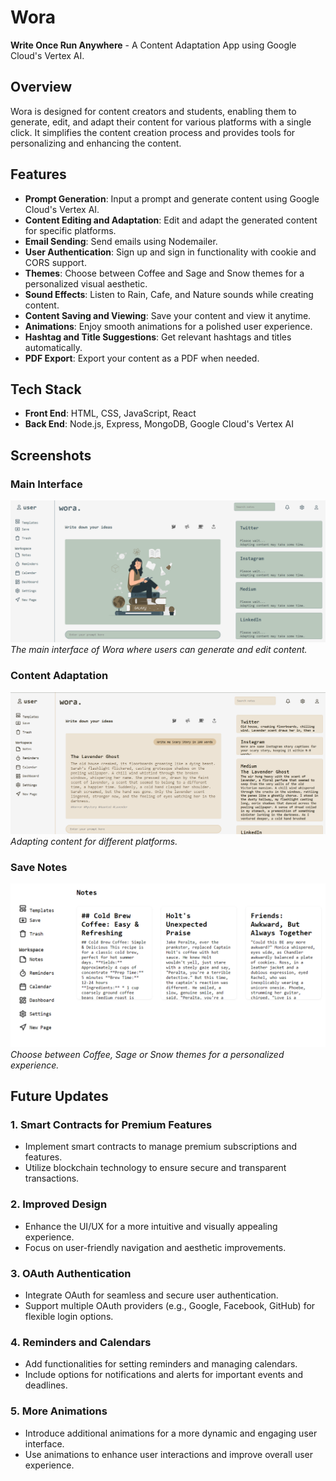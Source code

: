 # Wora

**Write Once Run Anywhere** - A Content Adaptation App using Google Cloud's Vertex AI.

## Overview
Wora is designed for content creators and students, enabling them to generate, edit, and adapt their content for various platforms with a single click. It simplifies the content creation process and provides tools for personalizing and enhancing the content.

## Features
- **Prompt Generation**: Input a prompt and generate content using Google Cloud's Vertex AI.
- **Content Editing and Adaptation**: Edit and adapt the generated content for specific platforms.
- **Email Sending**: Send emails using Nodemailer.
- **User Authentication**: Sign up and sign in functionality with cookie and CORS support.
- **Themes**: Choose between Coffee and Sage and Snow themes for a personalized visual aesthetic.
- **Sound Effects**: Listen to Rain, Cafe, and Nature sounds while creating content.
- **Content Saving and Viewing**: Save your content and view it anytime.
- **Animations**: Enjoy smooth animations for a polished user experience.
- **Hashtag and Title Suggestions**: Get relevant hashtags and titles automatically.
- **PDF Export**: Export your content as a PDF when needed.

## Tech Stack
- **Front End**: HTML, CSS, JavaScript, React
- **Back End**: Node.js, Express, MongoDB, Google Cloud's Vertex AI

## Screenshots
### Main Interface
![Main Interface](homePage.png)
*The main interface of Wora where users can generate and edit content.*

### Content Adaptation
![Content Adaptation](textAdaptation.png)
*Adapting content for different platforms.*

### Save Notes
![Theme Selection](notesPage.png)
*Choose between Coffee, Sage or Snow themes for a personalized experience.*


## Future Updates
### 1. Smart Contracts for Premium Features
- Implement smart contracts to manage premium subscriptions and features.
- Utilize blockchain technology to ensure secure and transparent transactions.

### 2. Improved Design
- Enhance the UI/UX for a more intuitive and visually appealing experience.
- Focus on user-friendly navigation and aesthetic improvements.

### 3. OAuth Authentication
- Integrate OAuth for seamless and secure user authentication.
- Support multiple OAuth providers (e.g., Google, Facebook, GitHub) for flexible login options.

### 4. Reminders and Calendars
- Add functionalities for setting reminders and managing calendars.
- Include options for notifications and alerts for important events and deadlines.

### 5. More Animations
- Introduce additional animations for a more dynamic and engaging user interface.
- Use animations to enhance user interactions and improve overall user experience.


